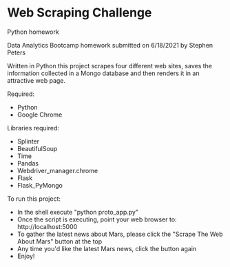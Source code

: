 # Web Scraping Challenge
Python homework

Data Analytics Bootcamp homework submitted on 6/18/2021 by Stephen Peters

Written in Python this project scrapes four different web sites, saves the information collected in a Mongo database and then renders it in an attractive web page.

Required:
* Python
* Google Chrome 

Libraries required:
* Splinter
* BeautifulSoup
* Time
* Pandas
* Webdriver_manager.chrome
* Flask
* Flask_PyMongo

To run this project:
* In the shell execute "python proto_app.py"
* Once the script is executing, point your web browser to: http://localhost:5000
* To gather the latest news about Mars, please click the "Scrape The Web About Mars" button at the top
* Any time you'd like the latest Mars news, click the button again
* Enjoy!
